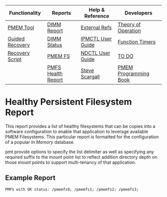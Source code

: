 | Functionality | Reports | Help & Reference | Developers |
| ------------- | ------- | ---------------- | ---------- |
| [PMEM Tool](README.md) | [DIMM Report](Optane_DIMM_Report.md) | [External Refs](References.md) | [Theory of Operation](TheoryofOperation.md) |
| [Guided Recovery](Guided_Recovery.md) | [DIMM Status](DIMM_Status.md) | [IPMCTL User Guide](https://docs.pmem.io/ipmctl-user-guide/) | [Function Timers](Function_Timers.md) |
| [Recovery Script](Recovery_Script.md) | [PMEM FS](PMFS_Report.md)  | [NDCTL User Guide](https://docs.pmem.io/ndctl-user-guide/) | [TO DO](ToDo.md) |
|   | [PMFS Health Report](Healthy_PMFS_Report.md)  | [Steve Scargall](https://stevescargall.com/)  | [PMEM Programming Book](https://pmem.io/books/) |

# Healthy Persistent Filesystem Report

This report provides a list of healthy filesystems that can be copies into a software configuration to enable that application to leverage available PMEM Filesystems.
This particular report is formatted for the configuration of a popular *In Memory* database.

pmt provide options to specify the list delimiter as well as specifying any required suffix to the mount point list to reflect addition directory depth on those mount points to support multi-tenancy of that application.

## Example Report
```
PMFS with OK status: /pmemfs0; /pmemfs1; /pmemfs2; /pmemfs3;
```
